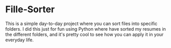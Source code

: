 # Fille-Sorter
 This is a simple day-to-day project where you can sort files into specific folders. 
 I did this just for fun using Python where have sorted my resumes in the different folders, and it's pretty cool to see how you can apply it in your everyday life.
